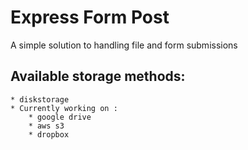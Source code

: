 # Express Form Post

A simple solution to handling file and form submissions <br/>

## Available storage methods:
	* diskstorage
	* Currently working on :
		* google drive
		* aws s3
		* dropbox